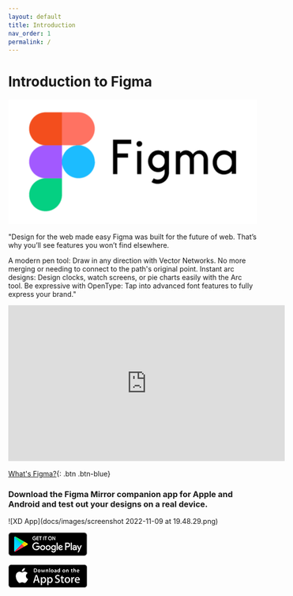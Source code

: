 ```yaml
---
layout: default
title: Introduction
nav_order: 1
permalink: /
---
```


# Introduction to Figma


![xd logo](docs/images/62c6bc0beee9410fe137d91e.png)



"Design for the web made easy
Figma was built for the future of web. That’s why you’ll see features you won’t find elsewhere.

A modern pen tool: Draw in any direction with Vector Networks. No more merging or needing to connect to the path's original point.
Instant arc designs: Design clocks, watch screens, or pie charts easily with the Arc tool.
Be expressive with OpenType: Tap into advanced font features to fully express your brand."
[](https://www.figma.com/design/)

<iframe width="560" height="315" src="https://www.youtube.com/embed/Cx2dkpBxst8" title="YouTube video player" frameborder="0" allow="accelerometer; autoplay; clipboard-write; encrypted-media; gyroscope; picture-in-picture" allowfullscreen></iframe>

[What's Figma?](https://www.youtube.com/watch?v=Cx2dkpBxst8){: .btn .btn-blue}


### Download the Figma Mirror companion app for Apple and Android and test out your designs on a real device.

![XD App](docs/images/screenshot 2022-11-09 at 19.48.29.png)

[![](docs/images/en_badge_web_generic.png)](hhttps://play.google.com/store/apps/details?id=com.figma.mirror&hl=en_GB&gl=US)

[![](docs/images/xHgSL.png)](https://apps.apple.com/us/app/figma-and-figjam/id1152747299)
